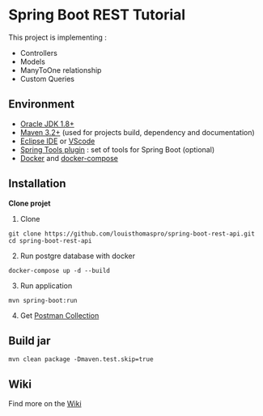 # Spring Boot REST Tutorial

This project is implementing :
- Controllers
- Models
- ManyToOne relationship
- Custom Queries

## Environment

- [Oracle JDK 1.8+](https://www.oracle.com/java/technologies/javase-downloads.html)
- [Maven 3.2+](https://maven.apache.org/download.cgi) (used for projects build, dependency and documentation)
- [Eclipse IDE](https://www.eclipse.org/downloads/) or [VScode](https://code.visualstudio.com/download)
- [Spring Tools plugin](https://spring.io/tools) : set of tools for Spring Boot (optional)
- [Docker](https://docs.docker.com/install/) and [docker-compose](https://docs.docker.com/compose/install/)


## Installation

**Clone projet**

1. Clone

```bash=
git clone https://github.com/louisthomaspro/spring-boot-rest-api.git
cd spring-boot-rest-api
```

2. Run postgre database with docker

```bash=
docker-compose up -d --build
```

3. Run application

```bash=
mvn spring-boot:run
```

4. Get [Postman Collection](https://www.getpostman.com/collections/1d102f52352716987f2d)

## Build jar

```bash=
mvn clean package -Dmaven.test.skip=true
```

## Wiki

Find more on the [Wiki](https://github.com/louisthomaspro/spring-boot-rest-api/wiki)